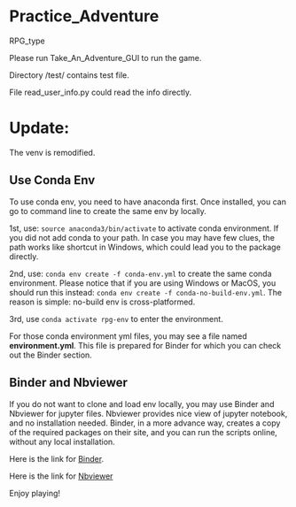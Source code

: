 # Practice_Adventure
RPG_type

Please run Take_An_Adventure_GUI to run the game.

Directory /test/ contains test file.

File read_user_info.py could read the info directly.

# Update:

The venv is remodified.

## Use Conda Env

To use conda env, you need to have anaconda first.
Once installed, you can go to command line to create the same env by locally.

1st, use: `source anaconda3/bin/activate` to activate conda environment.
If you did not add conda to your path.
In case you may have few clues, the path works like shortcut in Windows, which could lead you to the package directly.

2nd, use: `conda env create -f conda-env.yml` to create the same conda environment.
Please notice that if you are using Windows or MacOS, you should run this instead: 
`conda env create -f conda-no-build-env.yml`.
The reason is simple: no-build env is cross-platformed.

3rd, use `conda activate rpg-env` to enter the environment.

For those conda environment yml files, you may see a file named **environment.yml**.
This file is prepared for Binder for which you can check out the Binder section.

## Binder and Nbviewer

If you do not want to clone and load env locally, you may use Binder and Nbviewer for jupyter files.
Nbviewer provides nice view of jupyter notebook, and no installation needed.
Binder, in a more advance way, creates a copy of the required packages on their site, and you can run the scripts online, without any local installation.

Here is the link for [Binder](https://mybinder.org/v2/gh/Chao8219/practice-adventure/master).

Here is the link for [Nbviewer](https://nbviewer.jupyter.org/github/Chao8219/practice-adventure/tree/master/)

Enjoy playing!
